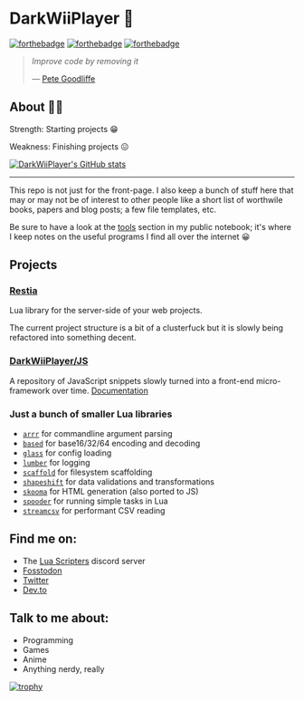 # DarkWiiPlayer 💜

[![forthebadge](https://forthebadge.com/images/badges/kinda-sfw.svg)](https://forthebadge.com)
[![forthebadge](https://forthebadge.com/images/badges/powered-by-oxygen.svg)](https://forthebadge.com)
[![forthebadge](https://forthebadge.com/images/badges/uses-badges.svg)](https://forthebadge.com)

> *Improve code by removing it*
>
> — [Pete Goodliffe](https://97-things-every-x-should-know.gitbooks.io/97-things-every-programmer-should-know/content/en/thing_39/)

## About 🦈🥚

Strength: Starting projects 😁

Weakness: Finishing projects 😖

[![DarkWiiPlayer's GitHub stats](https://github-readme-stats.vercel.app/api?username=darkwiiplayer)](https://github.com/DarkWiiPlayer?tab=repositories)

-----

This repo is not just for the front-page.
I also keep a bunch of stuff here that may or may not be of interest to other
people like a short list of worthwile books, papers and blog posts;
a few file templates, etc.

Be sure to have a look at the [tools](https://github.com/DarkWiiPlayer/darkwiiplayer/tree/master/notebook/Tools) section in my public notebook; it's
where I keep notes on the useful programs I find all over the internet 😀

## Projects

### [Restia](https://github.com/darkwiiplayer/restia)

Lua library for the server-side of your web projects.

The current project structure is a bit of a clusterfuck but it is slowly being
refactored into something decent.

### [DarkWiiPlayer/JS](https://github.com/darkwiiplayer/js)

A repository of JavaScript snippets slowly turned into a front-end
micro-framework over time. [Documentation](https://darkwiiplayer.github.io/js/)

### Just a bunch of smaller Lua libraries

- [`arrr`](https://github.com/DarkWiiPlayer/arrr) for commandline argument parsing
- [`based`](https://github.com/DarkWiiPlayer/based) for base16/32/64 encoding and decoding
- [`glass`](https://github.com/DarkWiiPlayer/glass) for config loading
- [`lumber`](https://github.com/DarkWiiPlayer/lumber) for logging
- [`scaffold`](https://github.com/DarkWiiPlayer/scaffold) for filesystem scaffolding
- [`shapeshift`](https://github.com/DarkWiiPlayer/shapeshift) for data validations and transformations
- [`skooma`](https://github.com/DarkWiiPlayer/skooma) for HTML generation (also ported to JS)
- [`spooder`](https://github.com/darkwiiplayer/spooder) for running simple tasks in Lua
- [`streamcsv`](https://github.com/DarkWiiPlayer/streamcsv) for performant CSV reading


## Find me on:

- The [Lua Scripters](https://discord.gg/7wu7ZsW) discord server
- [Fosstodon](https://fosstodon.org/@darkwiiplayer)
- [Twitter](https://twitter.com/DarkWiiPlayer)
- [Dev.to](https://dev.to/darkwiiplayer)

## Talk to me about:

- Programming
- Games
- Anime
- Anything nerdy, really

[![trophy](https://github-profile-trophy.vercel.app/?username=darkwiiplayer)](https://github.com/DarkWiiPlayer?tab=repositories)
